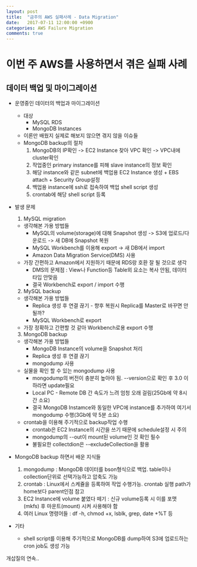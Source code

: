 ```yaml
---
layout: post
title:  "금주의 AWS 실패사례 - Data Migration"
date:   2017-07-11 12:00:00 +0900
categories: AWS Failure Migration
comments: true
---
```

# 이번 주 AWS를 사용하면서 겪은 실패 사례

## 데이터 백업 및 마이그레이션
- 운영중인 데이터의 백업과 마이그레이션
  - 대상
    - MySQL RDS
    - MongoDB Instances
  - 이론만 배웠지 실제로 해보지 않으면 겪지 않을 이슈들
  - MongoDB backup의 절차
    1. MongoDB의 IP확인 -> EC2 Instance 찾아 VPC 확인 -> VPC내에 cluster확인
    2. 작업중인 primary instance를 피해 slave instance의 정보 확인
    3. 해당 instance와 같은 subnet에 백업용 EC2 Instance 생성 + EBS attach + Security Group설정
    4. 백업용 instance에 ssh로 접속하여 백업 shell script 생성
    5. crontab에 해당 shell script 등록

- 발생 문제
  1. MySQL migration
    - 생각해본 가용 방법들
      - MySQL의 volume(storage)에 대해 Snapshot 생성 -> S3에 업로드/다운로드 -> 새 DB에 Snapshot 복원
      - MySQL Workbench를 이용해 export -> 새 DB에서 import
      - Amazon Data Migration Service(DMS) 사용
    - 가장 간편하고 Amazon에서 지원하기 때문에 RDS랑 호환 잘 될 것으로 생각
      - DMS의 문제점 : View나 Function등 Table외 요소는 복사 안됨, 데이터 타입 안맞음
      - 결국 Workbench로 export / import 수행
  2. MySQL backup
    - 생각해본 가용 방법들
      - Replica 생성 후 연결 끊기 - 향후 복원시 Replica를 Master로 바꾸면 안될까?
      - MySQL Workbench로 export
    - 가장 정확하고 간편할 것 같아 Workbench로용 export 수행
  3. MongoDB backup
    - 생각해본 가용 방법들
      - MongoDB Instance의 volume을 Snapshot 처리
      - Replica 생성 후 연결 끊기
      - mongodump 사용
    - 실물을 확인 할 수 있는 mongodump 사용
      - mongodump의 버전이 충분히 높아야 됨. --version으로 확인 후 3.0 이하라면 update필요
      - Local PC - Remote DB 간 속도가 느려 엄청 오래 걸림(25Gb에 약 8시간 소요)
      - 결국 MongoDB Instamce와 동일한 VPC에 instance를 추가하여 여기서 mongodump 수행(3Gb에 약 5분 소요)
    - crontab을 이용해 주기적으로 backup작업 수행
      - crontab은 EC2 Instance의 시간을 쓰기 때문에 schedule설정 시 주의
      - mongodump의 --out이 mount된 volume인 것 확인 필수
      - 불필요한 collectdion은 --excludeCollection을 활용

- MongoDB backup 하면서 배운 지식들
  1. mongodump : MongoDB 데이터를 bson형식으로 백업. table이나 collection단위로 선택가능하고 압축도 가능
  2. crontab : Linux에서 스케쥴을 등록하여 작업 수행가능. crontab 실행 path가 home보다 parent인점 참고
  3. EC2 Instance에 volume 붙였다 떼기 : 신규 volume등록 시 이를 포맷(mkfs) 후 마운트(mount) 시켜 사용해야 함
  4. 여러 Linux 명령어들 : df -h, chmod +x, lsblk, grep, date +%T 등

- 기타
  - shell script를 이용해 주기적으로 MongoDB를 dump하여 S3에 업로드하는 cron job도 생성 가능

개삽질의 연속..
